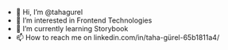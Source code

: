 - 👋 Hi, I’m @tahagurel
- 👀 I’m interested in Frontend Technologies
- 🌱 I’m currently learning Storybook
- 📫 How to reach me on linkedin.com/in/taha-gürel-65b1811a4/

